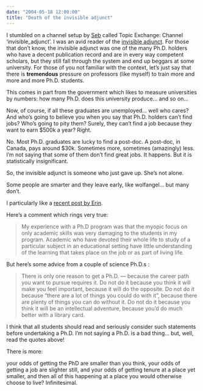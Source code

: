 ```yaml
---
date: "2004-05-18 12:00:00"
title: "Death of the invisible adjunct"
---
```




I stumbled on a channel setup by [Seb](http://radio-weblogs.com/0110772/2004/03/31.html) called Topic Exchange: Channel &lsquo;invisible_adjunct&rsquo;. I was an avid reader of the [invisible adjunct](http://www.invisibleadjunct.com/). For those that don&rsquo;t know, the invisible adjunct was one of the many Ph.D. holders who have a decent publication record and are in every way competent scholars, but they still fall through the system and end up beggars at some university. For those of you not familiar with the context, let&rsquo;s just say that there is <b>tremendous</b> pressure on professors (like myself) to train more and more and more Ph.D. students.

This comes in part from the government which likes to measure universities by numbers: how many Ph.D. does this university produce&hellip; and so on&hellip;

Now, of course, if all these graduates are unemployed&hellip; well who cares? And who&rsquo;s going to believe you when you say that Ph.D. holders can&rsquo;t find jobs? Who&rsquo;s going to pity them? Surely, they can&rsquo;t find a job because they want to earn $500k a year? Right.

No. Most Ph.D. graduates are lucky to find a post-doc. A post-doc, in Canada, pays around $30k. Sometimes more, sometimes (amazingly) less. I&rsquo;m not saying that some of them don&rsquo;t find great jobs. It happens. But it is statistically insignificant.

So, the invisible adjunct is someone who just gave up. She&rsquo;s not alone.

Some people are smarter and they leave early, like wolfangel&hellip; but many don&rsquo;t.

I particularly like a [recent post by Erin](http://www.erinoconnor.org/archives/000935.html). 

Here&rsquo;s a comment which rings very true:

> My experience with a Ph.D program was that the myopic focus on only academic skills was very damaging to the students in my program. Academic who have devoted their whole life to study of a particular subject in an educational setting have little understanding of the learning that takes place on the job or as part of living life.


But here&rsquo;s some advice from a couple of science Ph.D.s :

> There is only one reason to get a Ph.D. &#8212; because the career path you want to pursue requires it. Do not do it because you think it will make you feel important, because it will do the opposite. Do not do it because &ldquo;there are a lot of things you could do with it&rdquo;, because there are plenty of things you can do without it. Do not do it because you think it will be an intellectual adventure, because you&rsquo;d do much better with a library card.


I think that all students should read and seriously consider such statements before undertaking a Ph.D. I&rsquo;m not saying a Ph.D. is a bad thing&hellip; but, well, read the quotes above!

There is more:

> 
your odds of getting the PhD are smaller than you think, your odds of getting a job are slighter still, and your odds of getting tenure at a place yet smaller, and then all of this happening at a place you would otherwise choose to live? Infinitesimal.



